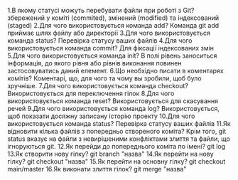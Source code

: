 1.В якому статусі можуть перебувати файли при роботі з Git?
  збережений у коміті (commited), змінений (modified) та індексований (staged)
2.Для чого використовується команда add?
  Команда git add приймає шлях файлу або директорії
3.Для чого використовується команда status?
  Перевірка статусу ваших файлів
4.Для чого використовується команда commit?
  Для фіксації індексованих змін
5.Для чого використовується команда init? 
  В полі рівень заноситься інформація, до якого рівня або рівнів виконання повинен застосовуватись даний елемент.
6.Що необхідно писати в коментарях комітів? 
  Коментарi, що, для чого та чому вы зробили, щоб було зручнiше.
7.Для чого використовується команда checkout?
  Використовується для переключення гілок 
8.Для чого використовується команда reset? 
  Використовується для скасування речей
9.Для чого використовується команда log?
  Використовується, щоб показати досяжну записану історію проекту
10.Для чого використовується команда status?
  Перевірка статусу ваших файлів
11.Як відновити кілька файлів з попередньо створеного коміта?
  Крім того, git status вказує на файли з невирішеними
  конфліктами злиття та файли, що ігноруються git.
12.Як перейди до попереднього коміта по імені? 
  git log
13.Як створити нову гілку? 
  git branch "назва"
14.Як перейти на нову гілку?
  git checkout "назва"
15.Як перейти на основну гілку? 
  git checkout main/master
16.Як виконати злиття гілок? 
  git merge "назва"

